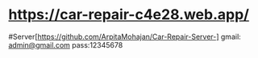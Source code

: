 # https://car-repair-c4e28.web.app/

#Server[https://github.com/ArpitaMohajan/Car-Repair-Server-]
gmail: admin@gmail.com
pass:12345678
